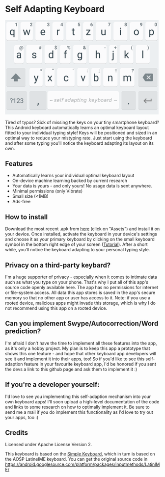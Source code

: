 # Self Adapting Keyboard

<img src="images/screenshot-0.png"
      alt="closeup"
      width="500"/>
      
Tired of typos? Sick of missing the keys on your tiny smartphone keyboard? This Android keyboard automatically learns an optimal keyboard layout fitted to your individual typing style! Keys will be positioned and sized in an optimal way to reduce your mistyping rate. Just start using the keyboard and after some typing you'll notice the keyboard adapting its layout on its own.

## Features

- Automatically learns your individual optimal keyboard layout
- On-device machine learning backed by current research
- Your data is yours - and only yours! No usage data is sent anywhere.
- Minimal permissions (only Vibrate)
- Small size (<1MB)
- Ads-free

## How to install

Download the most recent .apk from [here](https://github.com/mkirchhof/self-adapting-keyboard/releases) (click on "Assets") and install it on your device. Once installed, activate the keyboard in your device's settings and choose it as your primary keyboard by clicking on the small keyboard symbol in the bottom right edge of your screen ([Tutorial](https://support.swiftkey.com/hc/en-us/articles/201591521-How-do-I-switch-between-and-manage-my-keyboards-)). After a short while, you'll notice the keyboard adapting to your personal typing style.

## Privacy on a third-party keybard?

I'm a huge supporter of privacy - especially when it comes to intimate data such as what you type on your phone. That's why I put all of this app's source code openly available here. The app has no permissions for internet or file-system access. All data this app stores is saved in the app's secure memory so that no other app or user has access to it. Note: if you use a rooted device, malicious apps might invade this storage, which is why I do not recommend using this app on a rooted device.

## Can you implement Swype/Autocorrection/Word prediction?
I'm afraid I don't have the time to implement all these features into the app, as it's only a hobby project. My plan is to keep this app a prototype that shows this one feature - and hope that other keyboard app developers will see it and implement it into their apps, too! So if you'd like to see this self-adaption feature in your favourite keyboard app, I'd be honored if you sent the devs a link to this github page and ask them to implement it :)

## If you're a developer yourself:

I'd love to see you implementing this self-adaption mechanism into your own keyboard apps! I'll soon upload a high-level documentation of the code and links to some research on how to optimally implement it. Be sure to send me a mail if you do implement this functionality as I'd love to try out your apps, too :)

## Credits

Licensed under Apache License Version 2.

This keyboard is based on the [Simple Keyboard](https://github.com/rkkr/simple-keyboard), which in turn is based on the AOSP LatineIME keyboard. You can get the original source code in https://android.googlesource.com/platform/packages/inputmethods/LatinIME/
